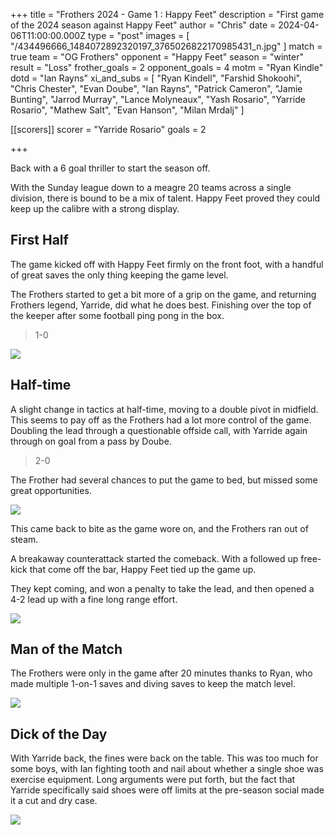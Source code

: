 +++
title = "Frothers 2024 - Game 1 : Happy Feet"
description = "First game of the 2024 season against Happy Feet"
author = "Chris"
date = 2024-04-06T11:00:00.000Z
type = "post"
images = [ "/434496666_1484072892320197_3765026822170985431_n.jpg" ]
match = true
team = "OG Frothers"
opponent = "Happy Feet"
season = "winter"
result = "Loss"
frother_goals = 2
opponent_goals = 4
motm = "Ryan Kindle"
dotd = "Ian Rayns"
xi_and_subs = [
  "Ryan Kindell",
  "Farshid Shokoohi",
  "Chris Chester",
  "Evan Doube",
  "Ian Rayns",
  "Patrick Cameron",
  "Jamie Bunting",
  "Jarrod Murray",
  "Lance Molyneaux",
  "Yash Rosario",
  "Yarride Rosario",
  "Mathew Salt",
  "Evan Hanson",
  "Milan Mrdalj"
]

[[scorers]]
scorer = "Yarride Rosario"
goals = 2

+++

Back with a 6 goal thriller to start the season off.

With the Sunday league down to a meagre 20 teams across a single division, there is bound to be a mix of talent. Happy Feet proved they could keep up the calibre with a strong display.

## First Half

The game kicked off with Happy Feet firmly on the front foot, with a handful of great saves the only thing keeping the game level.

The Frothers started to get a bit more of a grip on the game, and returning Frothers legend, Yarride, did what he does best. Finishing over the top of the keeper after some football ping pong in the box.

> 1-0

![](/434819929_398997866248828_3816456996023941832_n.jpg)

## Half-time

A slight change in tactics at half-time, moving to a double pivot in midfield. This seems to pay off as the Frothers had a lot more control of the game. Doubling the lead through a questionable offside call, with Yarride again through on goal from a pass by Doube.

> 2-0

The Frother had several chances to put the game to bed, but missed some great opportunities.

![](/416251442_1131188724863274_8808877495751965457_n.jpg)

This came back to bite as the game wore on, and the Frothers ran out of steam.

A breakaway counterattack started the comeback. With a followed up free-kick that come off the bar, Happy Feet tied up the game up.

They kept coming, and won a penalty to take the lead, and then opened a 4-2 lead up with a fine long range effort.

![](/434360087_1823345324744564_4746376152563242545_n.jpg)

## Man of the Match

The Frothers were only in the game after 20 minutes thanks to Ryan,  who made multiple 1-on-1 saves and diving saves to keep the match level.

![](/434402148_3725044174442649_8904756829526073152_n.jpg)

## Dick of the Day

With Yarride back, the fines were back on the table. This was too much for some boys, with Ian fighting tooth and nail about whether a single shoe was exercise equipment. Long arguments were put forth, but the fact that Yarride specifically said shoes were off limits at the pre-season social made it a cut and dry case.

![](/20240407121829_IMG_0758.JPG)
